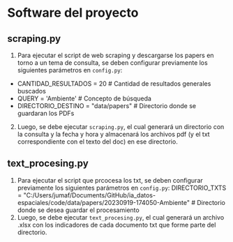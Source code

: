 # Software del proyecto

## scraping.py

1. Para ejecutar el script de web scraping y descargarse los papers en torno a un tema de consulta, se deben configurar previamente los siguientes parámetros en `config.py`:
- CANTIDAD_RESULTADOS = 20 # Cantidad de resultados generales buscados
- QUERY = 'Ambiente' # Concepto de búsqueda
- DIRECTORIO_DESTINO = "data/papers" # Directorio donde se guardaran los PDFs
2. Luego, se debe ejecutar `scraping.py`, el cual generará un directorio con la consulta y la fecha y hora y almacenará los archivos pdf (y el txt correspondiente con el texto del doc) en ese directorio.

## text_procesing.py

1. Para ejecutar el script que prcocesa los txt, se deben configurar previamente los siguientes parámetros en `config.py`:
DIRECTORIO_TXTS = "C:/Users/jumaf/Documents/GitHub/ia_datos-espaciales/code/data/papers/20230919-174050-Ambiente" # Directorio donde se desea guardar el procesamiento
2. Luego, se debe ejecutar `text_procesing.py`, el cual generará un archivo .xlsx con los indicadores de cada documento txt que forme parte del directorio.
